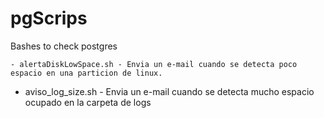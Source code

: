 # pgScrips
Bashes to check postgres

 	- alertaDiskLowSpace.sh - Envia un e-mail cuando se detecta poco espacio en una particion de linux. 
  - aviso_log_size.sh - Envia un e-mail cuando se detecta mucho espacio ocupado en la carpeta de logs
                            
